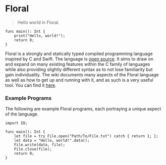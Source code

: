 # Floral

> Hello world in Floral.
```
func main(): Int {
    print("Hello, world!");
    return 0;
}
```

Floral is a strongly and statically typed compiled programming language inspired by C and Swift. The language is [open source](https://github.com/euppal/floral). It aims to draw on and expand on many existing features within the C family of languages while also providing slightly different syntax as to not lose familiarity but gain individuality. The wiki documents many aspects of the Floral language as well as how to get up and running with it, and as such is a very useful tool. You can find it [here]().

### Example Programs

The following are example Floral programs, each portraying a unique aspect of the language.

```
import IO;

func main(): Int {
    let file = try File.open("Path/To/File.txt") catch { return 1; };
    let data = "Hello, world!".data();
    File.write(data, file);
    File.close(file);
    return 0;
}
```
